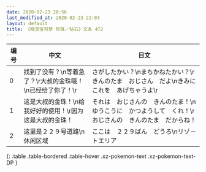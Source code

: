 ```yaml
---
date: 2020-02-23 20:56
last_modified_at: 2020-02-23 22:03
layout: default
title: 《精灵宝可梦 珍珠／钻石》文本 472
---
```

| 编号 | 中文 | 日文 |
| ---- | ---- | ---- |
| 0 | 找到了没有？\n等着急了？\r大叔的金珠哦！\n已经给了你了！\r | さがしたかい？\nまちかねたかい？\rきんのたま　おじさん　だよ\nきみに　これを　あげちゃうよ\r |
| 1 | 这是大叔的金珠！\n给我好好的使用！\r因为这是大叔的金珠！ | それは　おじさんの　きんのたま！\nゆうこうに　かつようして　くれ！\rおじさんの　きんのたま　だからね！ |
| 2 | 这里是２２９号道路\n休闲区域 | ここは　２２９ばん　どうろ\nリゾ－トエリア |
{: .table .table-bordered .table-hover .xz-pokemon-text .xz-pokemon-text-DP }